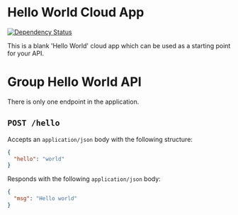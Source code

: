 # Hello World Cloud App
[![Dependency Status](https://img.shields.io/david/feedhenry-templates/helloworld-cloud.svg?style=flat-square)](https://david-dm.org/feedhenry-templates/helloworld-cloud)

This is a blank 'Hello World' cloud app which can be used as a starting point for your API.

# Group Hello World API

There is only one endpoint in the application.

## `POST /hello`

Accepts an `application/json` body with the following structure:

```json
{
  "hello": "world"
}
```

Responds with the following `application/json` body:

```json
{
  "msg": "Hello world"
}
```
